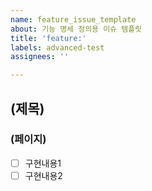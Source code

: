 ```yaml
---
name: feature_issue_template
about: 기능 명세 정의용 이슈 템플릿
title: 'feature:'
labels: advanced-test
assignees: ''

---
```


## (제목)
### (페이지)
- [ ] 구현내용1
- [ ] 구현내용2

